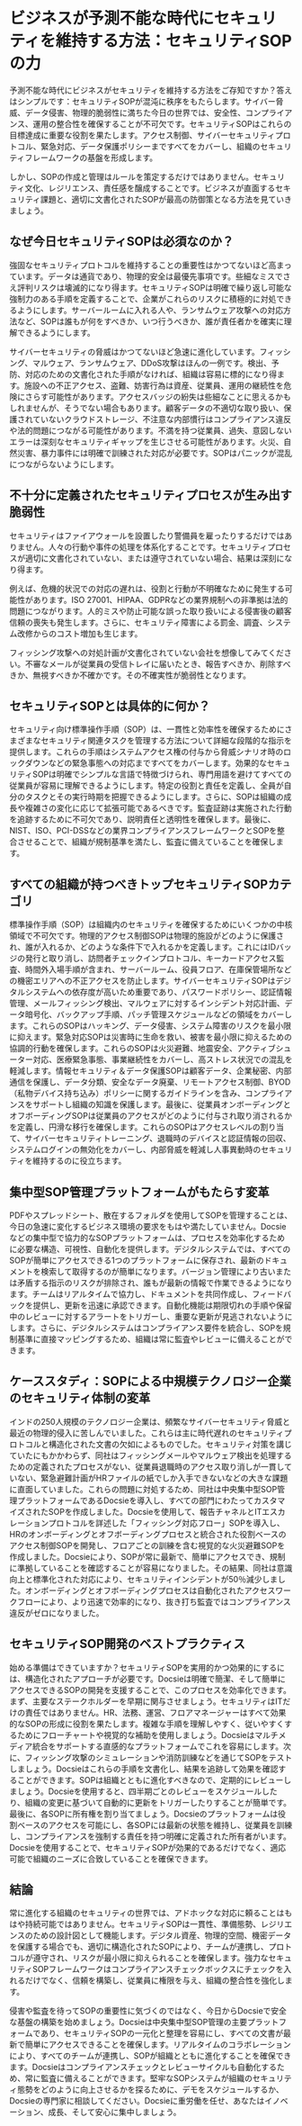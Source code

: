 # ビジネスが予測不能な時代にセキュリティを維持する方法：セキュリティSOPの力

予測不能な時代にビジネスがセキュリティを維持する方法をご存知ですか？答えはシンプルです：セキュリティSOPが混沌に秩序をもたらします。サイバー脅威、データ侵害、物理的脆弱性に満ちた今日の世界では、安全性、コンプライアンス、運用の整合性を確保することが不可欠です。セキュリティSOPはこれらの目標達成に重要な役割を果たします。アクセス制御、サイバーセキュリティプロトコル、緊急対応、データ保護ポリシーまですべてをカバーし、組織のセキュリティフレームワークの基盤を形成します。

しかし、SOPの作成と管理はルールを策定するだけではありません。セキュリティ文化、レジリエンス、責任感を醸成することです。ビジネスが直面するセキュリティ課題と、適切に文書化されたSOPが最高の防御策となる方法を見ていきましょう。

## なぜ今日セキュリティSOPは必須なのか？

強固なセキュリティプロトコルを維持することの重要性はかつてないほど高まっています。データは通貨であり、物理的安全は最優先事項です。些細なミスでさえ評判リスクは壊滅的になり得ます。セキュリティSOPは明確で繰り返し可能な強制力のある手順を定義することで、企業がこれらのリスクに積極的に対処できるようにします。サーバールームに入れる人や、ランサムウェア攻撃への対応方法など、SOPは誰もが何をすべきか、いつ行うべきか、誰が責任者かを確実に理解できるようにします。

サイバーセキュリティの脅威はかつてないほど急速に進化しています。フィッシング、マルウェア、ランサムウェア、DDoS攻撃はほんの一例です。検出、予防、対応のための文書化された手順がなければ、組織は容易に標的になり得ます。施設への不正アクセス、盗難、妨害行為は資産、従業員、運用の継続性を危険にさらす可能性があります。アクセスバッジの紛失は些細なことに思えるかもしれませんが、そうでない場合もあります。顧客データの不適切な取り扱い、保護されていないクラウドストレージ、不注意な内部慣行はコンプライアンス違反や法的問題につながる可能性があります。不満を持つ従業員、過失、意図しないエラーは深刻なセキュリティギャップを生じさせる可能性があります。火災、自然災害、暴力事件には明確で訓練された対応が必要です。SOPはパニックが混乱につながらないようにします。

## 不十分に定義されたセキュリティプロセスが生み出す脆弱性

セキュリティはファイアウォールを設置したり警備員を雇ったりするだけではありません。人々の行動や事件の処理を体系化することです。セキュリティプロセスが適切に文書化されていない、または遵守されていない場合、結果は深刻になり得ます。

例えば、危機的状況での対応の遅れは、役割と行動が不明確なために発生する可能性があります。ISO 27001、HIPAA、GDPRなどの業界規制への非準拠は法的問題につながります。人的ミスや防止可能な誤った取り扱いによる侵害後の顧客信頼の喪失も発生します。さらに、セキュリティ障害による罰金、調査、システム改修からのコスト増加も生じます。

フィッシング攻撃への対処計画が文書化されていない会社を想像してみてください。不審なメールが従業員の受信トレイに届いたとき、報告すべきか、削除すべきか、無視すべきか不確かです。その不確実性が脆弱性となります。

## セキュリティSOPとは具体的に何か？

セキュリティ向け標準操作手順（SOP）は、一貫性と効率性を確保するためにさまざまなセキュリティ関連タスクを管理する方法について詳細な段階的な指示を提供します。これらの手順はシステムアクセス権の付与から脅威シナリオ時のロックダウンなどの緊急事態への対応まですべてをカバーします。効果的なセキュリティSOPは明確でシンプルな言語で特徴づけられ、専門用語を避けてすべての従業員が容易に理解できるようにします。特定の役割と責任を定義し、全員が自分のタスクとその実行時期を把握できるようにします。さらに、SOPは組織の成長や複雑さの変化に応じて拡張可能であるべきです。監査証跡は実施された行動を追跡するために不可欠であり、説明責任と透明性を確保します。最後に、NIST、ISO、PCI-DSSなどの業界コンプライアンスフレームワークとSOPを整合させることで、組織が規制基準を満たし、監査に備えていることを確保します。

## すべての組織が持つべきトップセキュリティSOPカテゴリ

標準操作手順（SOP）は組織内のセキュリティを確保するためにいくつかの中核領域で不可欠です。物理的アクセス制御SOPは物理的施設がどのように保護され、誰が入れるか、どのような条件下で入れるかを定義します。これにはIDバッジの発行と取り消し、訪問者チェックインプロトコル、キーカードアクセス監査、時間外入場手順が含まれ、サーバールーム、役員フロア、在庫保管場所などの機密エリアへの不正アクセスを防止します。サイバーセキュリティSOPはデジタルシステムへの依存度が高いため重要であり、パスワードポリシー、認証情報管理、メールフィッシング検出、マルウェアに対するインシデント対応計画、データ暗号化、バックアップ手順、パッチ管理スケジュールなどの領域をカバーします。これらのSOPはハッキング、データ侵害、システム障害のリスクを最小限に抑えます。緊急対応SOPは災害時に生命を救い、被害を最小限に抑えるための協調的行動を確保します。これらのSOPは火災避難、地震安全、アクティブシューター対応、医療緊急事態、事業継続性をカバーし、高ストレス状況での混乱を軽減します。情報セキュリティ＆データ保護SOPは顧客データ、企業秘密、内部通信を保護し、データ分類、安全なデータ廃棄、リモートアクセス制御、BYOD（私物デバイス持ち込み）ポリシーに関するガイドラインを含み、コンプライアンスをサポートし組織の知識を保護します。最後に、従業員オンボーディングとオフボーディングSOPは従業員のアクセスがどのように付与され取り消されるかを定義し、円滑な移行を確保します。これらのSOPはアクセスレベルの割り当て、サイバーセキュリティトレーニング、退職時のデバイスと認証情報の回収、システムログインの無効化をカバーし、内部脅威を軽減し人事異動時のセキュリティを維持するのに役立ちます。

## 集中型SOP管理プラットフォームがもたらす変革

PDFやスプレッドシート、散在するフォルダを使用してSOPを管理することは、今日の急速に変化するビジネス環境の要求をもはや満たしていません。Docsieなどの集中型で協力的なSOPプラットフォームは、プロセスを効率化するために必要な構造、可視性、自動化を提供します。デジタルシステムでは、すべてのSOPが簡単にアクセスできる1つのプラットフォームに保存され、最新のドキュメントを検索して取得するのが簡単になります。バージョン管理により古いまたは矛盾する指示のリスクが排除され、誰もが最新の情報で作業できるようになります。チームはリアルタイムで協力し、ドキュメントを共同作成し、フィードバックを提供し、更新を迅速に承認できます。自動化機能は期限切れの手順や保留中のレビューに対するアラートをトリガーし、重要な更新が見逃されないようにします。さらに、デジタルシステムはコンプライアンス要件を統合し、SOPを規制基準に直接マッピングするため、組織は常に監査やレビューに備えることができます。

## ケーススタディ：SOPによる中規模テクノロジー企業のセキュリティ体制の変革

インドの250人規模のテクノロジー企業は、頻繁なサイバーセキュリティ脅威と最近の物理的侵入に苦しんでいました。これらは主に時代遅れのセキュリティプロトコルと構造化された文書の欠如によるものでした。セキュリティ対策を講じていたにもかかわらず、同社はフィッシングメールやマルウェア検出を処理するための定義されたプロセスがない、従業員退職時のアクセス取り消しが一貫していない、緊急避難計画がHRファイルの紙でしか入手できないなどの大きな課題に直面していました。これらの問題に対処するため、同社は中央集中型SOP管理プラットフォームであるDocsieを導入し、すべての部門にわたってカスタマイズされたSOPを作成しました。Docsieを使用して、報告チャネルとITエスカレーションプロトコルを詳述した「フィッシング対応フロー」SOPを導入し、HRのオンボーディングとオフボーディングプロセスと統合された役割ベースのアクセス制御SOPを開発し、フロアごとの訓練を含む視覚的な火災避難SOPを作成しました。Docsieにより、SOPが常に最新で、簡単にアクセスでき、規制に準拠していることを確認することが容易になりました。その結果、同社は意識向上と標準化された対応により、セキュリティインシデントが50％減少しました。オンボーディングとオフボーディングプロセスは自動化されたアクセスワークフローにより、より迅速で効率的になり、抜き打ち監査ではコンプライアンス違反がゼロになりました。

## セキュリティSOP開発のベストプラクティス

始める準備はできていますか？セキュリティSOPを実用的かつ効果的にするには、構造化されたアプローチが必要です。Docsieは明確で簡潔、そして簡単にアクセスできるSOPの開発を支援することで、このプロセスを効率化できます。まず、主要なステークホルダーを早期に関与させましょう。セキュリティはITだけの責任ではありません。HR、法務、運営、フロアマネージャーはすべて効果的なSOPの形成に役割を果たします。複雑な手順を理解しやすく、従いやすくするためにフローチャートや視覚的な補助を使用しましょう。Docsieはマルチメディア統合をサポートする直感的なプラットフォームでこれを容易にします。次に、フィッシング攻撃のシミュレーションや消防訓練などを通じてSOPをテストしましょう。Docsieはこれらの手順を文書化し、結果を追跡して効果を確認することができます。SOPは組織とともに進化すべきなので、定期的にレビューしましょう。Docsieを使用すると、四半期ごとのレビューをスケジュールしたり、組織の変更に基づいて自動的に更新をトリガーしたりすることが簡単です。最後に、各SOPに所有権を割り当てましょう。Docsieのプラットフォームは役割ベースのアクセスを可能にし、各SOPには最新の状態を維持し、従業員を訓練し、コンプライアンスを強制する責任を持つ明確に定義された所有者がいます。Docsieを使用することで、セキュリティSOPが効果的であるだけでなく、適応可能で組織のニーズに合致していることを確保できます。

## 結論

常に進化する組織のセキュリティの世界では、アドホックな対応に頼ることはもはや持続可能ではありません。セキュリティSOPは一貫性、準備態勢、レジリエンスのための設計図として機能します。デジタル資産、物理的空間、機密データを保護する場合でも、適切に構造化されたSOPにより、チームが連携し、プロトコルが遵守され、リスクが最小限に抑えられることを確保します。強力なセキュリティSOPフレームワークはコンプライアンスチェックボックスにチェックを入れるだけでなく、信頼を構築し、従業員に権限を与え、組織の整合性を強化します。

侵害や監査を待ってSOPの重要性に気づくのではなく、今日からDocsieで安全な基盤の構築を始めましょう。Docsieは中央集中型SOP管理の主要プラットフォームであり、セキュリティSOPの一元化と整理を容易にし、すべての文書が最新で簡単にアクセスできることを確保します。リアルタイムのコラボレーションにより、すべてのチームが連携し、SOPが組織とともに進化することを確保できます。Docsieはコンプライアンスチェックとレビューサイクルも自動化するため、常に監査に備えることができます。堅牢なSOPシステムが組織のセキュリティ態勢をどのように向上させるかを探るために、デモをスケジュールするか、Docsieの専門家に相談してください。Docsieに重労働を任せ、あなたはイノベーション、成長、そして安心に集中しましょう。